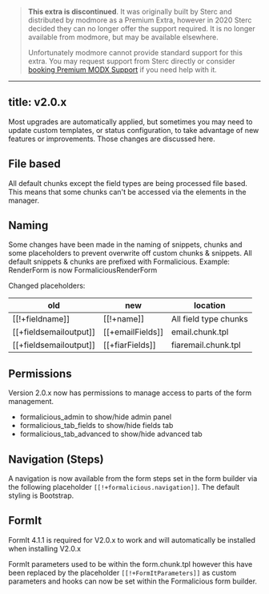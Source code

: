 > **This extra is discontinued**. It was originally built by Sterc and distributed by modmore as a Premium Extra, however in 2020 Sterc decided they can no longer offer the support required. It is no longer available from modmore, but may be available elsewhere.
>
> Unfortunately modmore cannot provide standard support for this extra. You may request support from Sterc directly or consider [booking Premium MODX Support](https://modmore.com/premium-modx-support/) if you need help with it.

---
title: v2.0.x
---
Most upgrades are automatically applied, but sometimes you may need to update custom templates, or status configuration, to take advantage of new features or improvements. Those changes are discussed here.

## File based
All default chunks except the field types are being processed file based.
This means that some chunks can't be accessed via the elements in the manager.

## Naming
Some changes have been made in the naming of snippets, chunks and some placeholders to prevent overwrite off custom chunks & snippets.
All default snippets & chunks are prefixed with Formalicious.
Example: RenderForm is now FormaliciousRenderForm

Changed placeholders:

| old                    | new              | location              |
|------------------------|------------------|-----------------------|
| [[!+fieldname]]        | [[!+name]]       | All field type chunks |
| [[+fieldsemailoutput]] | [[+emailFields]] | email.chunk.tpl       |
| [[+fieldsemailoutput]] | [[+fiarFields]]  | fiaremail.chunk.tpl   |

## Permissions
Version 2.0.x now has permissions to manage access to parts of the form management.
- formalicious_admin to show/hide admin panel
- formalicious_tab_fields to show/hide fields tab
- formalicious_tab_advanced to show/hide advanced tab

## Navigation (Steps)
A navigation is now available from the form steps set in the form builder via the following placeholder `[[!+formalicious.navigation]]`. The default styling is Bootstrap.

## FormIt
FormIt 4.1.1 is required for V2.0.x to work and will automatically  be installed when installing V2.0.x

FormIt parameters used to be within the form.chunk.tpl however this have been replaced by the placeholder `[[!+FormItParameters]]` as custom parameters and hooks can now be set within the Formalicious form builder.

